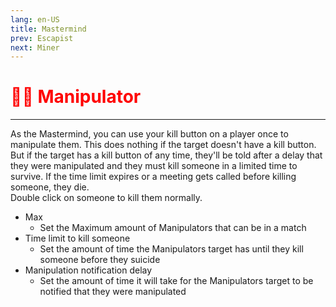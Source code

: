 ```yaml
---
lang: en-US
title: Mastermind
prev: Escapist
next: Miner
---
```


# <font color="red">🧙‍♂️ Manipulator</font> <Badge text="Concealing" type="tip" vertical="middle"/>
---

As the Mastermind, you can use your kill button on a player once to manipulate them. This does nothing if the target doesn't have a kill button. But if the target has a kill button of any time, they'll be told after a delay that they were manipulated and they must kill someone in a limited time to survive. If the time limit expires or a meeting gets called before killing someone, they die.<br>
Double click on someone to kill them normally.
* Max
  * Set the Maximum amount of Manipulators that can be in a match
* Time limit to kill someone
  * Set the amount of time the Manipulators target has until they kill someone before they suicide
* Manipulation notification delay
  * Set the amount of time it will take for the Manipulators target to be notified that they were manipulated